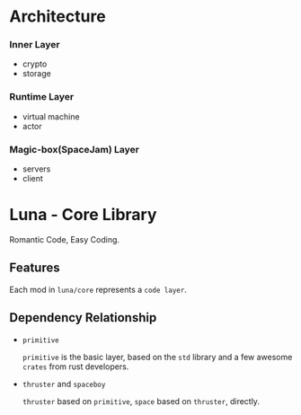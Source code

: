 # Architecture

### Inner Layer
+ crypto
+ storage

### Runtime Layer
+ virtual machine
+ actor

### Magic-box(SpaceJam) Layer
+ servers
+ client


# Luna - Core Library
Romantic Code, Easy Coding.

## Features
Each mod in `luna/core` represents a `code layer`.

## Dependency Relationship

+ `primitive`

    `primitive` is the basic layer, based on the `std` library and a few awesome `crates` from rust developers.

+ `thruster` and `spaceboy`

    `thruster` based on `primitive`, `space` based on `thruster`, directly.

